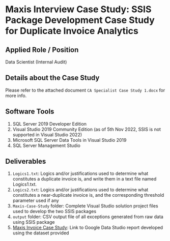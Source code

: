 # Maxis Interview Case Study: SSIS Package Development Case Study for Duplicate Invoice Analytics

## Applied Role / Position
Data Scientist (Internal Audit)

## Details about the Case Study
Please refer to the attached document `CA Specialist Case Study 1.docx` for more info.

## Software Tools
1. SQL Server 2019 Developer Edition
2. Visual Studio 2019 Community Edition (as of 5th Nov 2022, SSIS is not supported in Visual Studio 2022)
3. Microsoft SQL Server Data Tools in Visual Studio 2019
4. SQL Server Management Studio

## Deliverables
1. `Logics1.txt`: Logics and/or justifications used to determine what constitutes a duplicate invoice is, and write them in a text file named Logics1.txt.
2. `Logics2.txt`: Logics and/or justifications used to determine what constitutes a near-duplicate invoice is, and the corresponding threshold parameter used if any
3. `Maxis-Case-Study` folder: Complete Visual Studio solution project files used to develop the two SSIS packages 
4. `output` folder: CSV output file of all exceptions generated from raw data using SSIS package
5. [Maxis Invoice Case Study](https://datastudio.google.com/reporting/34174a79-0d10-4556-9edf-e043acc6d7dc): Link to Google Data Studio report developed using the dataset provided